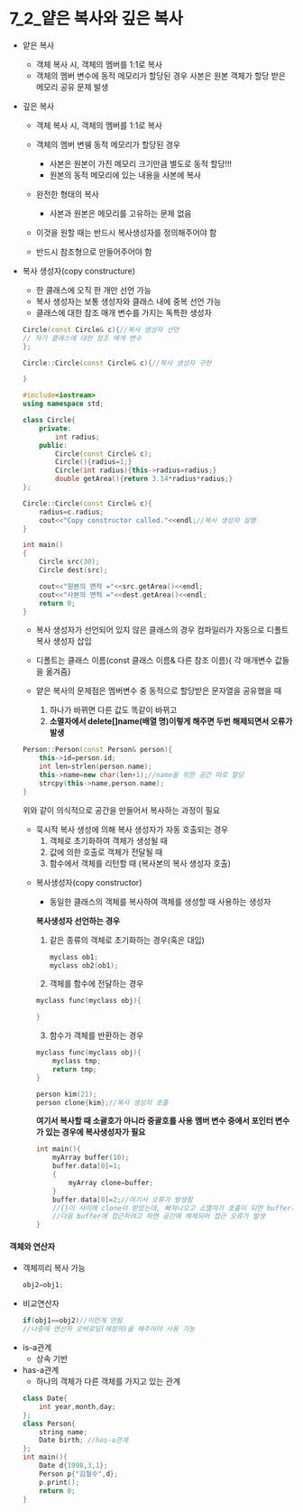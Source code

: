 7_2_얕은 복사와 깊은 복사
=======================
+ 얕은 복사
    * 객체 복사 시, 객체의 멤버를 1:1로 복사
    * 객체의 멤버 변수에 동적 메모리가 할당된 경우 사본은 원본 객체가 할당 받은 메모리 공유 문제 발생

+ 깊은 복사
    * 객체 복사 시, 객체의 멤버를 1:1로 복사
    * 객체의 멤버 변쉥 동적 메모리가 할당된 경우
        - 사본은 원본이 가진 메모리 크기만큼 별도로 동적 할당!!!
        - 원본의 동적 메모리에 있는 내용을 사본에 복사
    * 완전한 형태의 복사
        - 사본과 원본은 메모리를 고유하는 문제 없음

    * 이것을 원할 때는 반드시 복사생성자를 정의해주어야 함
    * 반드시 참조형으로 만들어주어야 함

+ 복사 생성자(copy constructure)
    * 한 클래스에 오직 한 개만 선언 가능
    * 복사 생성자는 보통 생성자와 클래스 내에 중복 선언 가능
    * 클래스에 대한 참조 매개 변수를 가지는 독특한 생성자
    ```cpp
    Circle(const Circle& c){//복사 생성자 선언
    // 자기 클래스에 대한 참조 매개 변수
    };

    Circle::Circle(const Circle& c){//복사 생성자 구현

    }
    ```
    ```cpp
    #include<iostream>
    using namespace std;

    class Circle{
        private:
            int radius;
        public:
            Circle(const Circle& c);
            Circle(){radius=1;}
            Circle(int radius){this->radius=radius;}
            double getArea(){return 3.14*radius*radius;}
    };

    Circle::Circle(const Circle& c){
        radius=c.radius;
        cout<<"Copy constructor called."<<endl;//복사 생성자 실행
    }

    int main()
    {
        Circle src(30);
        Circle dest(src);

        cout<<"원본의 면적 ="<<src.getArea()<<endl;
        cout<<"사본의 면적 ="<<dest.getArea()<<endl;
        return 0;
    }
    ```
    * 복사 생성자가 선언되어 있지 않은 클래스의 경우 컴파일러가 자동으로 디폴트 복사 생성자 삽입
    * 디폴트는 클래스 이름(const 클래스 이름& 다른 참조 이름){ 각 매개변수 값들을 옮겨줌}

    * 얕은 복사의 문제점은 멤버변수 중 동적으로 할당받은 문자열을 공유했을 때 
        1. 하나가 바뀌면 다른 값도 똑같이 바뀌고
        2. **소멸자에서 delete[]name(배열 명)이렇게 해주면 두번 해제되면서 오류가 발생**
    ```cpp
    Person::Person(const Person& person){
        this->id=person.id;
        int len=strlen(person.name);
        this->name=new char(len+1);//name을 위한 공간 따로 할당
        strcpy(this->name,person.name);
    }
    ```
    위와 같이 의식적으로 공간을 만들어서 복사하는 과정이 필요
    + 묵시적 복사 생성에 의해 복사 생성자가 자동 호출되는 경우
        1. 객체로 초기화하여 객체가 생성될 때
        2. 값에 의한 호출로 객체가 전달될 때
        3. 함수에서 객체를 리턴할 때 (복사본의 복사 생성자 호출)
    * 복사생성자(copy constructor)
        + 동일한 클래스의 객체를 복사하여 객체를 생성할 때 사용하는 생성자

        **복사생성자 선언하는 경우**
        1. 같은 종류의 객체로 초기화하는 경우(혹은 대입)
            ```cpp
            myclass ob1;
            myclass ob2(ob1);
            ```
        2. 객체를 함수에 전달하는 경우
        ```cpp
        myclass func(myclass obj){

        }
        ```
        3. 함수가 객체를 반환하는 경우
        ```cpp
        myclass func(myclass obj){
            myclass tmp;
            return tmp;
        }
        ```
        ```cpp
        person kim(21);
        person clone{kim};//복사 생성자 호출
        ```
        **여기서 복사할 때 소괄호가 아니라 중괄호를 사용**
        **멤버 변수 중에서 포인터 변수가 있는 경우에 복사생성자가 필요**

        ```cpp
        int main(){
            myArray buffer(10);
            buffer.data[0]=1;
            {
                myArray clone=buffer;
            }
            buffer.data[0]=2;//여기서 오류가 발생함
            //{}이 사이에 clone이 받았는데, 빠져나오고 소멸자가 호출이 되면 buffer가 공유하고 있던 공간도 해제되어
            //다음 buffer에 접근하려고 하면 공간에 해제되어 접근 오류가 발생
        }
        ```

#### 객체와 연산자
- 객체끼리 복사 가능
    ```cpp
    obj2=obj1;
    ```
- 비교연산자
    ```cpp
    if(obj1==obj2)//이런게 안됨
    //나중에 연산자 오버로딩(재정의)을 해주어야 사용 가능
    ```
+ is-a관계
    - 상속 기반
+ has-a관계
    - 하나의 객체가 다른 객체를 가지고 있는 관계
    ```cpp
    class Date{
        int year,month,day;
    };
    class Person{
        string name;
        Date birth; //has-a관계
    };
    int main(){
        Date d{1998,3,1};
        Person p{"김철수",d};
        p.print();
        return 0;
    }
    ```
